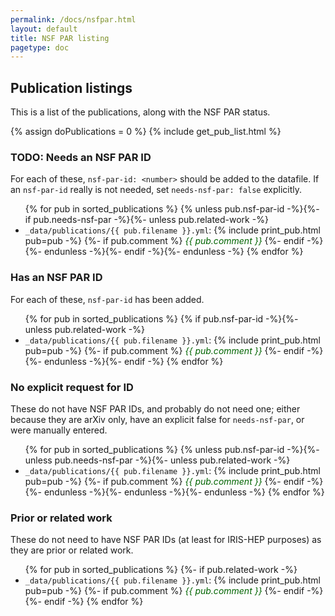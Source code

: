 ```yaml
---
permalink: /docs/nsfpar.html
layout: default
title: NSF PAR listing
pagetype: doc
---
```


## Publication listings

This is a list of the publications, along with the NSF PAR status.

{% assign doPublications = 0 %}
{% include get_pub_list.html %}

### TODO: Needs an NSF PAR ID

For each of these, `nsf-par-id: <number>` should be added to the datafile. If
an `nsf-par-id` really is not needed, set `needs-nsf-par: false` explicitly.

<ul>
  {% for pub in sorted_publications %}
    {% unless pub.nsf-par-id -%}{%- if pub.needs-nsf-par -%}{%- unless pub.related-work -%}
      <li>
        <code class="highlighter-rouge">_data/publications/{{ pub.filename }}.yml</code>:
        {% include print_pub.html pub=pub -%}
        {%- if pub.comment %} <span style="color:darkgreen;font-style:italic;">{{ pub.comment }}</span> {%- endif -%}
      </li>
    {%- endunless -%}{%- endif -%}{%- endunless -%}
  {% endfor %}
</ul>


### Has an NSF PAR ID

For each of these, `nsf-par-id` has been added.

<ul>
  {% for pub in sorted_publications %}
    {% if pub.nsf-par-id -%}{%- unless pub.related-work -%}
      <li>
        <code class="highlighter-rouge">_data/publications/{{ pub.filename }}.yml</code>:
        {% include print_pub.html pub=pub -%}
        {%- if pub.comment %} <span style="color:darkgreen;font-style:italic;">{{ pub.comment }}</span> {%- endif -%}
      </li>
    {%- endunless -%}{%- endif -%}
  {% endfor %}
</ul>


### No explicit request for ID

These do not have NSF PAR IDs, and probably do not need one; either because
they are arXiv only, have an explicit false for `needs-nsf-par`, or were
manually entered.

<ul>
  {% for pub in sorted_publications %}
    {% unless pub.nsf-par-id -%}{%- unless pub.needs-nsf-par -%}{%- unless pub.related-work -%}
      <li>
        <code class="highlighter-rouge">_data/publications/{{ pub.filename }}.yml</code>:
        {% include print_pub.html pub=pub -%}
        {%- if pub.comment %} <span style="color:darkgreen;font-style:italic;">{{ pub.comment }}</span> {%- endif -%}
      </li>
    {%- endunless -%}{%- endunless -%}{%- endunless -%}
  {% endfor %}
</ul>

### Prior or related work

These do not need to have NSF PAR IDs (at least for IRIS-HEP purposes) as 
they are prior or related work.

<ul>
  {% for pub in sorted_publications %}
    {%- if pub.related-work -%}
      <li>
        <code class="highlighter-rouge">_data/publications/{{ pub.filename }}.yml</code>:
        {% include print_pub.html pub=pub -%}
        {%- if pub.comment %} <span style="color:darkgreen;font-style:italic;">{{ pub.comment }}</span> {%- endif -%}
      </li>
    {%- endif -%}
  {% endfor %}
</ul>

